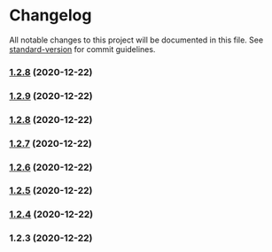 # Changelog

All notable changes to this project will be documented in this file. See [standard-version](https://github.com/conventional-changelog/standard-version) for commit guidelines.

### [1.2.8](https://github.com/rishiosaur/async/compare/v1.2.9...v1.2.8) (2020-12-22)

### [1.2.9](https://github.com/rishiosaur/async/compare/v1.2.8...v1.2.9) (2020-12-22)

### [1.2.8](https://github.com/rishiosaur/async/compare/v1.2.7...v1.2.8) (2020-12-22)

### [1.2.7](https://github.com/rishiosaur/async/compare/v1.2.6...v1.2.7) (2020-12-22)

### [1.2.6](https://github.com/rishiosaur/async/compare/v1.2.5...v1.2.6) (2020-12-22)

### [1.2.5](https://github.com/rishiosaur/async/compare/v1.2.4...v1.2.5) (2020-12-22)

### [1.2.4](https://github.com/rishiosaur/async/compare/v1.2.3...v1.2.4) (2020-12-22)

### 1.2.3 (2020-12-22)
